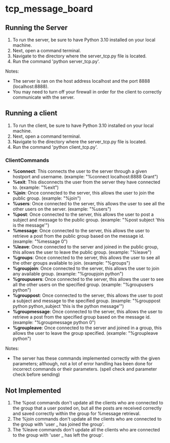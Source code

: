 # tcp_message_board
## Running the Server
1. To run the server, be sure to have Python 3.10 installed on your local machine.
2. Next, open a command terminal.
3. Navigate to the directory where the server_tcp.py file is located.
4. Run the command 'python server_tcp.py'.

Notes:
- The server is ran on the host address localhost and the port 8888 (localhost:8888).
- You may need to turn off your firewall in order for the client to correctly communicate with the server.
## Running a client
1. To run the client, be sure to have Python 3.10 installed on your local machine.
2. Next, open a command terminal.
3. Navigate to the directory where the server_tcp.py file is located.
4. Run the command 'python client_tcp.py'.

### ClientCommands
- **%connect**: This connects the user to the server through a given hostport and username. (example: "%connect localhost:8888 Grant")
- **%exit**: This disconnects the user from the server they have connected to. (example: "%exit")
- **%join**: Once connected to the server, this allows the user to join the public group. (example: "%join")
- **%users**: Once connected to the server, this allows the user to see all the other users on the server. (example: "%users")
- **%post**: Once connected to the server, this allows the user to post a subject and message to the public group. (example: "%post subject 'this is the message'")
- **%message**: Once connected to the server, this allows the user to retrieve a post from the public group based on the message id. (example: "%message 0")
- **%leave**: Once connected to the server and joined in the public group, this allows the user to leave the public group. (example: "%leave")
- **%groups**: Once connected to the server, this allows the user to see all the other groups available to join. (example: "%groups")
- **%groupjoin**: Once connected to the server, this allows the user to join any available group. (example: "%groupjoin python")
- **%groupusers**: Once connected to the server, this allows the user to see all the other users on the specified group. (example: "%groupusers python")
- **%grouppost**: Once connected to the server, this allows the user to post a subject and message to the specified group. (example: "%grouppost python python_subject 'this is the python message'")
- **%groupmessage**: Once connected to the server, this allows the user to retrieve a post from the specified group based on the message id. (example: "%groupmessage python 0")
- **%groupleave**: Once connected to the server and joined in a group, this allows the user to leave the group specified. (example: "%groupleave python")

Notes:
- The server has these commands implemented correctly with the given parameters; although, not a lot of error handling has been done for incorrect commands or their parameters. (spell check and parameter check before sending)
## Not Implemented
1. The %post commands don't update all the clients who are connected to the group that a user posted on, but all the posts are received correctly and saved correctly within the group for %message retrieval.
2. The %join commands don't update all the clients who are connected to the group with 'user _ has joined the group'.
3. The %leave commands don't update all the clients who are connected to the group with 'user _ has left the group'.
